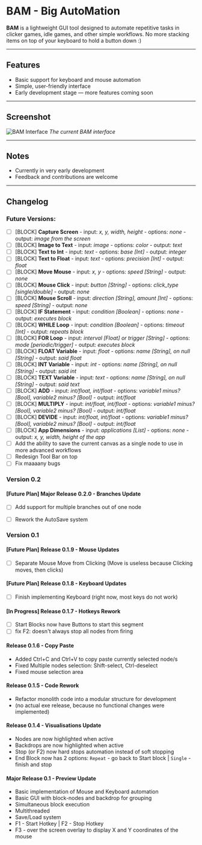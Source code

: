 # BAM - Big AutoMation

**BAM** is a lightweight GUI tool designed to automate repetitive tasks in clicker games, idle games, and other simple workflows.
No more stacking items on top of your keyboard to hold a button down :)

---

## Features

- Basic support for keyboard and mouse automation  
- Simple, user-friendly interface  
- Early development stage — more features coming soon  

---

## Screenshot
![BAM Interface](https://github.com/user-attachments/assets/ccb856e7-9110-4e3c-852f-3aa96321ff7a)
*The current BAM interface*

---

## Notes

- Currently in very early development  
- Feedback and contributions are welcome  

---

## Changelog

### Future Versions:

- [ ] [BLOCK] **Capture Screen** - input: *x, y, width, height* - options: *none* - output: *image from the screen*
- [ ] [BLOCK] **Image to Text** - input: *image* - options: *color* - output: *text*
- [ ] [BLOCK] **Text to Int** - input: *text* - options: *base [Int]* - output: *integer*
- [ ] [BLOCK] **Text to Float** - input: *text* - options: *precision [Int]* - output: *float*
- [ ] [BLOCK] **Move Mouse** - input: *x, y* - options: *speed [String]* - output: *none*
- [ ] [BLOCK] **Mouse Click** - input: *button [String]* - options: *click_type [single/double]* - output: *none*
- [ ] [BLOCK] **Mouse Scroll** - input: *direction [String], amount [Int]* - options: *speed [String]* - output: *none*
- [ ] [BLOCK] **IF Statement** - input: *condition [Boolean]* - options: *none* - output: *executes block*
- [ ] [BLOCK] **WHILE Loop** - input: *condition [Boolean]* - options: *timeout [Int]* - output: *repeats block*
- [ ] [BLOCK] **FOR Loop** - input: *interval [Float] or trigger [String]* - options: *mode [periodic/trigger]* - output: *executes block*
- [ ] [BLOCK] **FLOAT Variable** - input: *float* - options: *name [String], on null [String]* - output: *said float*
- [ ] [BLOCK] **INT Variable** - input: *int* - options: *name [String], on null [String]* - output: *said int*
- [ ] [BLOCK] **TEXT Variable** - input: *text* - options: *name [String], on null [String]* - output: *said text*
- [ ] [BLOCK] **ADD** - input: *int/float, int/float* - options: *variable1 minus? [Bool], variable2 minus? [Bool]* - output: *int/float*
- [ ] [BLOCK] **MULTIPLY** - input: *int/float, int/float* - options: *variable1 minus? [Bool], variable2 minus? [Bool]* - output: *int/float*
- [ ] [BLOCK] **DEVIDE** - input: *int/float, int/float* - options: *variable1 minus? [Bool], variable2 minus? [Bool]* - output: *int/float*
- [ ] [BLOCK] **App Dimensions** - input: *applications [List]* - options: *none* - output: *x, y, width, height of the app*
- [ ] Add the ability to save the current canvas as a single node to use in more advanced workflows
- [ ] Redesign Tool Bar on top
- [ ] Fix maaaany bugs

### **Version 0.2**

#### [Future Plan] **Major Release 0.2.0** - Branches Update
- [ ] Add support for multiple branches out of one node
- [ ] Rework the AutoSave system


### **Version 0.1**

#### [Future Plan] **Release 0.1.9** - Mouse Updates
- [ ] Separate Mouse Move from Clicking (Move is useless because Clicking moves, then clicks)

#### [Future Plan] **Release 0.1.8** - Keyboard Updates
- [ ] Finish implementing Keyboard (right now, most keys do not work)

#### [In Progress] **Release 0.1.7** - Hotkeys Rework
- [ ] Start Blocks now have Buttons to start this segment
- [ ] fix F2: doesn't always stop all nodes from firing

#### **Release 0.1.6** - Copy Paste
- Added Ctrl+C and Ctrl+V to copy paste currently selected node/s
- Fixed Multiple nodes selection: Shift-select, Ctrl-deselect
- Fixed mouse selection area

#### **Release 0.1.5** - Code Rework
- Refactor monolith code into a modular structure for development
- (no actual exe release, because no functional changes were implemented)

#### **Release 0.1.4** - Visualisations Update
- Nodes are now highlighted when active
- Backdrops are now highlighted when active
- Stop (or F2) now hard stops automation instead of soft stopping
- End Block now has 2 options: `Repeat` - go back to Start block | `Single` - finish and stop

#### **Major Release 0.1** - Preview Update
- Basic implementation of Mouse and Keyboard automation
- Basic GUI with block-nodes and backdrop for grouping
- Simultaneous block execution
- Multithreaded
- Save/Load system
- F1 - Start Hotkey | F2 - Stop Hotkey
- F3 - over the screen overlay to display X and Y coordinates of the mouse
